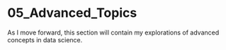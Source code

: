 # 05_Advanced_Topics
As I move forward, this section will contain my explorations of advanced concepts in data science.
